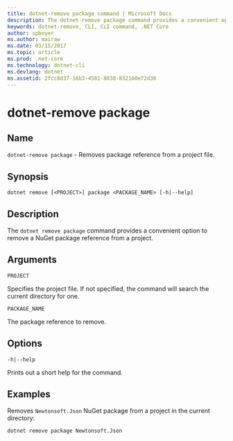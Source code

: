 ```yaml
---
title: dotnet-remove package command | Microsoft Docs
description: The dotnet-remove package command provides a convenient option to remove NuGet package reference to a project.
keywords: dotnet-remove, CLI, CLI command, .NET Core
author: spboyer
ms.author: mairaw
ms.date: 03/15/2017
ms.topic: article
ms.prod: .net-core
ms.technology: dotnet-cli
ms.devlang: dotnet
ms.assetid: 2fcc8d37-16b3-4581-8038-832160e72d36
---
```


# dotnet-remove package

## Name

`dotnet-remove package` - Removes package reference from a project file.

## Synopsis

`dotnet remove [<PROJECT>] package <PACKAGE_NAME> [-h|--help]`

## Description

The `dotnet remove package` command provides a convenient option to remove a NuGet package reference from a project.

## Arguments

`PROJECT`

Specifies the project file. If not specified, the command will search the current directory for one.

`PACKAGE_NAME`

The package reference to remove.

## Options

`-h|--help`

Prints out a short help for the command.

## Examples

Removes `Newtonsoft.Json` NuGet package from a project in the current directory:

`dotnet remove package Newtonsoft.Json`